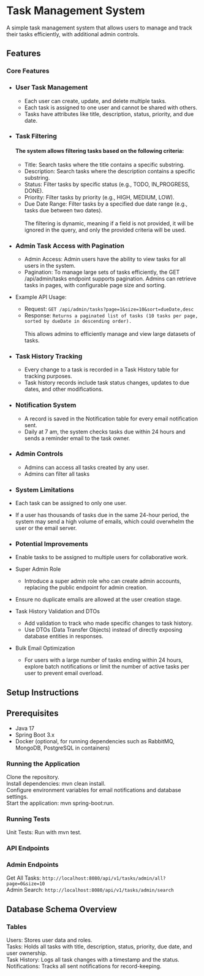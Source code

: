 # Task Management System
A simple task management system that allows users to manage and track their tasks efficiently, with additional admin controls.

 ## Features
### Core Features
* ### User Task Management

  * Each user can create, update, and delete multiple tasks.
  * Each task is assigned to one user and cannot be shared with others.
  * Tasks have attributes like title, description, status, priority, and due date.

* ### Task Filtering
  #### The system allows filtering tasks based on the following criteria:
    * Title: Search tasks where the title contains a specific substring.
    * Description: Search tasks where the description contains a specific substring.
    * Status: Filter tasks by specific status (e.g., TODO, IN_PROGRESS, DONE).
    * Priority: Filter tasks by priority (e.g., HIGH, MEDIUM, LOW).
    * Due Date Range: Filter tasks by a specified due date range (e.g., tasks due between two dates).<br/><br/>
 The filtering is dynamic, meaning if a field is not provided, it will be ignored in the query, and only the provided criteria will be used.

* ### Admin Task Access with Pagination
  * Admin Access: Admin users have the ability to view tasks for all users in the system.
  * Pagination: To manage large sets of tasks efficiently, the GET /api/admin/tasks endpoint supports pagination. Admins can retrieve tasks in pages, with configurable page size and sorting.
* Example API Usage:
  * Request: `` GET /api/admin/tasks?page=1&size=10&sort=dueDate,desc ``
  * Response: `` Returns a paginated list of tasks (10 tasks per page, sorted by dueDate in descending order). `` <br/><br/>
This allows admins to efficiently manage and view large datasets of tasks.

* ###  Task History Tracking

  * Every change to a task is recorded in a Task History table for tracking purposes.
  * Task history records include task status changes, updates to due dates, and other modifications.
 
* ### Notification System

  * A record is saved in the Notification table for every email notification sent.
  *  Daily at 7 am, the system checks tasks due within 24 hours and sends a reminder email to the task owner.
* ### Admin Controls

  * Admins can access all tasks created by any user.
  * Admins can filter all tasks 

* ### System Limitations

* Each task can be assigned to only one user.

* If a user has thousands of tasks due in the same 24-hour period, the system may send a high volume of emails, which could overwhelm the user or the email server.

* ### Potential Improvements

* Enable tasks to be assigned to multiple users for collaborative work.
* Super Admin Role

  * Introduce a super admin role who can create admin accounts, replacing the public endpoint for admin creation.

* Ensure no duplicate emails are allowed at the user creation stage.
* Task History Validation and DTOs

  * Add validation to track who made specific changes to task history.
  * Use DTOs (Data Transfer Objects) instead of directly exposing database entities in responses.
  
* Bulk Email Optimization

  * For users with a large number of tasks ending within 24 hours, explore batch notifications or limit the number of active tasks per user to prevent email overload.
  
## Setup Instructions
## Prerequisites
* Java 17
* Spring Boot 3.x
* Docker (optional, for running dependencies such as RabbitMQ, MongoDB, PostgreSQL in containers)

### Running the Application
Clone the repository. <br/>
Install dependencies: mvn clean install. <br/>
Configure environment variables for email notifications and database settings. <br/>
Start the application: mvn spring-boot:run. <br/>

### Running Tests
Unit Tests: Run with mvn test.

### API Endpoints
  ### Admin Endpoints
Get All Tasks: ``` http://localhost:8080/api/v1/tasks/admin/all?page=0&size=10 ``` <br/>
Admin Search: ``` http://localhost:8080/api/v1/tasks/admin/search ```

## Database Schema Overview
### Tables
Users: Stores user data and roles. <br/>
Tasks: Holds all tasks with title, description, status, priority, due date, and user ownership. <br/>
Task History: Logs all task changes with a timestamp and the status. <br/>
Notifications: Tracks all sent notifications for record-keeping. <br/>

